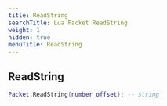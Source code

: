 ```yaml
---
title: ReadString
searchTitle: Lua Packet ReadString
weight: 1
hidden: true
menuTitle: ReadString
---
```

## ReadString
```lua
Packet:ReadString(number offset); -- string
```